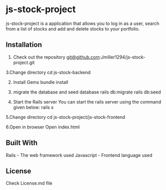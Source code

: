 # js-stock-project

js-stock-project is a application that allows you to log in as a user, search from a list of stocks and add and delete stocks to your portfolio.

## Installation

1. Check out the repository
git@github.com:Jmiller1294/js-stock-project.git

3.Change directory
cd js-stock-backend

2. Install Gems
bundle install

3. migrate the database and seed database
rails db:migrate
rails db:seed

4. Start the Rails server
You can start the rails server using the command given below: 
rails s 

5.Change directory
cd js-stock-project/js-stock-frontend

6.Open in browser
Open index.html

## Built With
Rails - The web framework used
Javascript - Frontend language used

## License
Check License.md file
